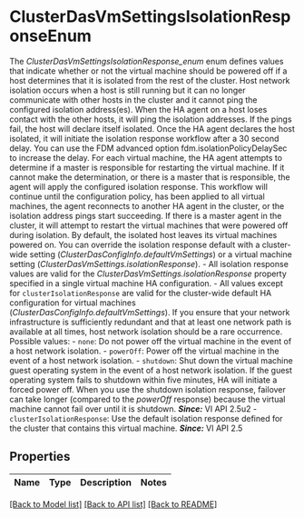 # ClusterDasVmSettingsIsolationResponseEnum

The *ClusterDasVmSettingsIsolationResponse_enum* enum defines values that indicate whether or not the virtual machine should be powered off if a host determines that it is isolated from the rest of the cluster.  Host network isolation occurs when a host is still running but it can no longer communicate with other hosts in the cluster and it cannot ping the configured isolation address(es). When the HA agent on a host loses contact with the other hosts, it will ping the isolation addresses. If the pings fail, the host will declare itself isolated.  Once the HA agent declares the host isolated, it will initiate the isolation response workflow after a 30 second delay. You can use the FDM advanced option fdm.isolationPolicyDelaySec to increase the delay. For each virtual machine, the HA agent attempts to determine if a master is responsible for restarting the virtual machine. If it cannot make the determination, or there is a master that is responsible, the agent will apply the configured isolation response. This workflow will continue until the configuration policy, has been applied to all virtual machines, the agent reconnects to another HA agent in the cluster, or the isolation address pings start succeeding. If there is a master agent in the cluster, it will attempt to restart the virtual machines that were powered off during isolation.  By default, the isolated host leaves its virtual machines powered on. You can override the isolation response default with a cluster-wide setting (*ClusterDasConfigInfo.defaultVmSettings*) or a virtual machine setting (*ClusterDasVmSettings.isolationResponse*). - All isolation response values are valid for the   *ClusterDasVmSettings.isolationResponse*   property specified in a single virtual machine HA configuration. - All values except for <code>clusterIsolationResponse</code> are valid   for the cluster-wide default HA configuration for virtual machines   (*ClusterDasConfigInfo.defaultVmSettings*).    If you ensure that your network infrastructure is sufficiently redundant and that at least one network path is available at all times, host network isolation should be a rare occurrence.  Possible values: - `none`: Do not power off the virtual machine in the event of a host network   isolation. - `powerOff`: Power off the virtual machine in the event of a host network   isolation. - `shutdown`: Shut down the virtual machine guest operating system in the event of   a host network isolation.      If the guest operating system fails to   shutdown within five minutes, HA will initiate a forced power off.      When you use the shutdown isolation response, failover can take   longer (compared to the   *powerOff*   response) because the virtual machine cannot fail over until it is   shutdown.      ***Since:*** VI API 2.5u2 - `clusterIsolationResponse`: Use the default isolation response defined for the cluster   that contains this virtual machine.    ***Since:*** VI API 2.5 

## Properties
Name | Type | Description | Notes
------------ | ------------- | ------------- | -------------

[[Back to Model list]](../README.md#documentation-for-models) [[Back to API list]](../README.md#documentation-for-api-endpoints) [[Back to README]](../README.md)


